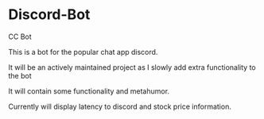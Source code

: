 # Discord-Bot
CC Bot

This is a bot for the popular chat app discord.

It will be an actively maintained project as I slowly add extra functionality to the bot

It will contain some functionality and metahumor. 

Currently will display latency to discord and stock price information. 